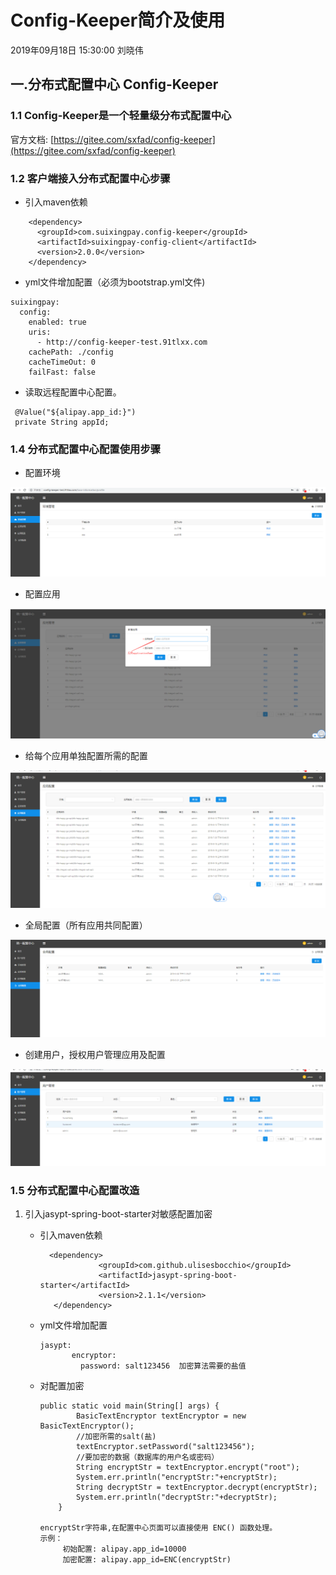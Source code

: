 # Config-Keeper简介及使用

2019年09月18日 15:30:00 刘晓伟

## 一.分布式配置中心 Config-Keeper

### 1.1 Config-Keeper是一个轻量级分布式配置中心

官方文档: [https://gitee.com/sxfad/config-keeper](https://gitee.com/sxfad/config-keeper)

### 1.2 客户端接入分布式配置中心步骤

* 引入maven依赖

```text
    <dependency>
      <groupId>com.suixingpay.config-keeper</groupId>
      <artifactId>suixingpay-config-client</artifactId>
      <version>2.0.0</version>
    </dependency>
```

* yml文件增加配置（必须为bootstrap.yml文件\)

```text
suixingpay:
  config:
    enabled: true
    uris:
      - http://config-keeper-test.91tlxx.com
    cachePath: ./config
    cacheTimeOut: 0
    failFast: false
```

* 读取远程配置中心配置。

```text
 @Value("${alipay.app_id:}")
 private String appId;
```

### 1.4 分布式配置中心配置使用步骤

* 配置环境

![](../../.gitbook/assets/1%20%283%29.png)

* 配置应用

![](../../.gitbook/assets/2%20%283%29.png)

* 给每个应用单独配置所需的配置

![](../../.gitbook/assets/3%20%283%29.png)

* 全局配置（所有应用共同配置）

![](../../.gitbook/assets/4%20%283%29.png)

* 创建用户，授权用户管理应用及配置

![](../../.gitbook/assets/5%20%283%29.png)

### 1.5 分布式配置中心配置改造

1. 引入jasypt-spring-boot-starter对敏感配置加密
   * 引入maven依赖

     ```text
       <dependency>
                  <groupId>com.github.ulisesbocchio</groupId>
                  <artifactId>jasypt-spring-boot-starter</artifactId>
                  <version>2.1.1</version>
        </dependency>
     ```

   * yml文件增加配置

     ```text
     jasypt:
            encryptor:
              password: salt123456  加密算法需要的盐值
     ```

   * 对配置加密

     ```text
     public static void main(String[] args) {
             BasicTextEncryptor textEncryptor = new BasicTextEncryptor();
             //加密所需的salt(盐)
             textEncryptor.setPassword("salt123456");
             //要加密的数据（数据库的用户名或密码）
             String encryptStr = textEncryptor.encrypt("root");
             System.err.println("encryptStr:"+encryptStr);
             String decryptStr = textEncryptor.decrypt(encryptStr);
             System.err.println("decryptStr:"+decryptStr);
         }

     encryptStr字符串,在配置中心页面可以直接使用 ENC() 函数处理。
     示例： 
          初始配置: alipay.app_id=10000 
          加密配置: alipay.app_id=ENC(encryptStr)
     ```

